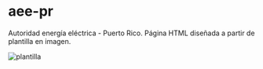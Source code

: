 # aee-pr
Autoridad energía eléctrica - Puerto Rico.
Página HTML diseñada a partir de plantilla en imagen.

![plantilla](https://github.com/matildegarelik/aee-pr/blob/main/images/home-version-4.jpg)
